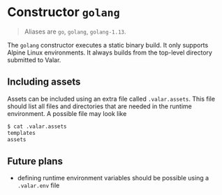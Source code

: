# Constructor `golang`

> Aliases are `go`, `golang`, `golang-1.13`.

The `golang` constructor executes a static binary build. It only supports Alpine Linux environments. It always builds from the top-level directory submitted to Valar.

## Including assets
Assets can be included using an extra file called `.valar.assets`. This file should list all files and directories that are needed in the runtime environment.
A possible file may look like

```bash
$ cat .valar.assets
templates
assets
```

## Future plans
- defining runtime environment variables should be possible using a `.valar.env` file
